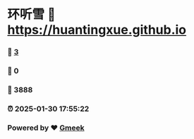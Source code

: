 # 环听雪 :link: https://huantingxue.github.io 
### :page_facing_up: [3](https://huantingxue.github.io/tag.html) 
### :speech_balloon: 0 
### :hibiscus: 3888 
### :alarm_clock: 2025-01-30 17:55:22 
### Powered by :heart: [Gmeek](https://github.com/Meekdai/Gmeek)
